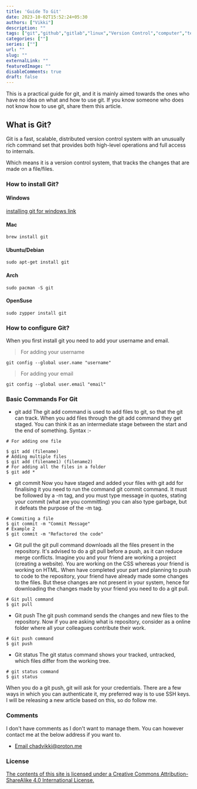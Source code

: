 ```yaml
---
title: 'Guide To Git'
date: 2023-10-02T15:52:24+05:30
authors: ["Vikki"]
description: ""
tags: ["git","github","gitlab","linux","Version Control","computer","technology"]
categories: [""]
series: [""]
url: ""
slug: ""
externalLink: ""
featuredImage: ""
disableComments: true
draft: false
---
```


This is a practical guide for git, and it is mainly aimed towards the ones who have no idea on what and how to use git. If you know someone who does not know how to use git, share them this article.



## What is Git?
Git is a fast, scalable, distributed version control system with an unusually rich command set that provides both high-level operations and full access to internals.

Which means it is a version control system, that tracks the changes that are made on a file/files.

### How to install Git?
#### Windows
[installing git for windows link](https://gitforwindows.org/)
#### Mac

```
brew install git
```

#### Ubuntu/Debian
```
sudo apt-get install git
```

#### Arch
```
sudo pacman -S git
```

#### OpenSuse 
```
sudo zypper install git
```
### How to configure Git?

When you first install git you need to add your username and email.
> For adding your username
```
git config --global user.name "username"
```

> For adding your email
```
git config --global user.email "email"
```

### Basic Commands For Git

- git add
The git add command is used to add files to git, so that the git can track. When you add files through the git add command they get staged. You can think it as an intermediate stage between the start and the end of something. Syntax :-

```
# For adding one file

$ git add (filename)
# Adding multiple files
$ git add (filename1) (filename2)
# For adding all the files in a folder
$ git add *
```

- git commit
Now you have staged and added your files with git add for finalising it you need to run the command git commit command. It must be followed by a -m tag, and you must type message in quotes, stating your commit (what are you committing) you can also type garbage, but it defeats the purpose of the -m tag.

```
# Commiting a file 
$ git commit -m "Commit Message"
# Example 2
$ git commit -m "Refactored the code"
```

- Git pull
the git pull command downloads all the files present in the repository. It's advised to do a git pull before a push, as it can reduce merge conflicts. Imagine you and your friend are working a project (creating a website). You are working on the CSS whereas your friend is working on HTML. When have completed your part and planning to push to code to the repository, your friend have already made some changes to the files. But these changes are not present in your system, hence for downloading the changes made by your friend you need to do a git pull.

```
# Git pull command
$ git pull
```

- Git push
The git push command sends the changes and new files to the repository. Now if you are asking what is repository, consider as a online folder where all your colleagues contribute their work.

```
# Git push command
$ git push
```

- Git status
The git status command shows your tracked, untracked, which files differ from the working tree.

```
# git status command
$ git status
```

When you do a git push, git will ask for your credentials. There are a few ways in which you can authenticate it, my preferred way is to use SSH keys. I will be releasing a new article based on this, so do follow me.

### Comments 
I don't have comments as I don't want to manage them. You can however contact me at the below address if you want to.

  - [ Email chadvikki@proton.me](mailto:chadvikki@proton.me)



### License 

[The contents of this site is licensed under a Creative Commons Attribution-ShareAlike 4.0 International License.](https://creativecommons.org/licenses/by-sa/4.0/)
